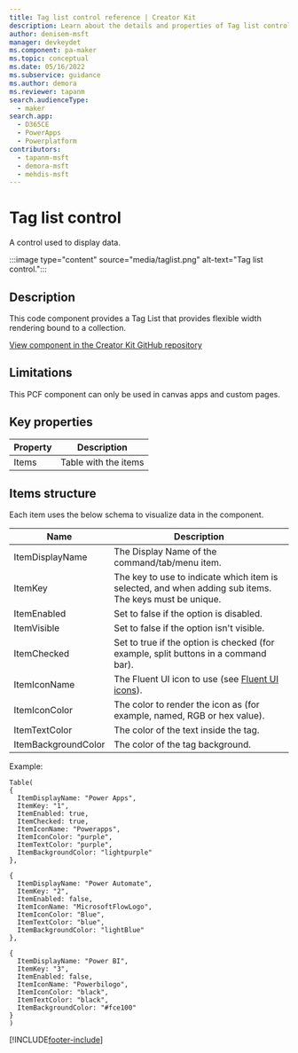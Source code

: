 ```yaml
---
title: Tag list control reference | Creator Kit
description: Learn about the details and properties of Tag list control in the Creator Kit.
author: denisem-msft
manager: devkeydet
ms.component: pa-maker
ms.topic: conceptual
ms.date: 05/16/2022
ms.subservice: guidance
ms.author: demora
ms.reviewer: tapanm
search.audienceType: 
  - maker
search.app: 
  - D365CE
  - PowerApps
  - Powerplatform
contributors:
  - tapanm-msft
  - demora-msft
  - mehdis-msft
---
```


# Tag list control

A control used to display data.

:::image type="content" source="media/taglist.png" alt-text="Tag list control.":::

## Description

This code component provides a Tag List that provides flexible width rendering bound to a collection.

[View component in the Creator Kit GitHub repository](https://github.com/microsoft/powercat-creator-kit/tree/main/CreatorKitCore/SolutionPackage/Controls/cat_PowerCAT.TagList)

## Limitations

This PCF component can only be used in canvas apps and custom pages.

## Key properties

| Property | Description |
| -------- | ----------- |
| Items | Table with the items |

## Items structure

Each item uses the below schema to visualize data in the component.

| Name | Description |
| ------ | ----------- |
| ItemDisplayName | The Display Name of the command/tab/menu item. |
| ItemKey | The key to use to indicate which item is selected, and when adding sub items. The keys must be unique. |
| ItemEnabled | Set to false if the option is disabled. |
| ItemVisible | Set to false if the option isn't visible. |
| ItemChecked | Set to true if the option is checked (for example, split buttons in a command bar). |
| ItemIconName | The Fluent UI icon to use (see [Fluent UI icons](icon.md)). |
| ItemIconColor | The color to render the icon as (for example, named, RGB or hex value). |
| ItemTextColor | The color of the text inside the tag. |
| ItemBackgroundColor | The color of the tag background. |

Example:

  ```powerapps-dot
Table(
{
	ItemDisplayName: "Power Apps",
	ItemKey: "1",
	ItemEnabled: true,
    ItemChecked: true,
	ItemIconName: "Powerapps",
	ItemIconColor: "purple",
	ItemTextColor: "purple",
	ItemBackgroundColor: "lightpurple"
},

{
	ItemDisplayName: "Power Automate",
	ItemKey: "2",
	ItemEnabled: false,
	ItemIconName: "MicrosoftFlowLogo",
	ItemIconColor: "Blue",
	ItemTextColor: "blue",
	ItemBackgroundColor: "lightBlue"
},

{
	ItemDisplayName: "Power BI",
	ItemKey: "3",
	ItemEnabled: false,
	ItemIconName: "Powerbilogo",
	ItemIconColor: "black",
	ItemTextColor: "black",
	ItemBackgroundColor: "#fce100"
}
)
  ```

[!INCLUDE[footer-include](../../includes/footer-banner.md)]